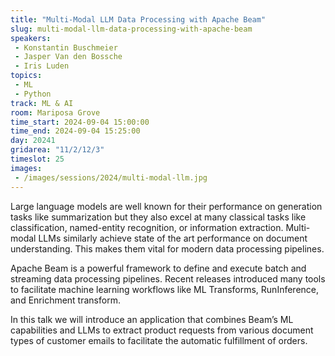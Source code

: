 ```yaml
---
title: "Multi-Modal LLM Data Processing with Apache Beam"
slug: multi-modal-llm-data-processing-with-apache-beam
speakers:
 - Konstantin Buschmeier
 - Jasper Van den Bossche
 - Iris Luden
topics:
 - ML
 - Python
track: ML & AI
room: Mariposa Grove
time_start: 2024-09-04 15:00:00
time_end: 2024-09-04 15:25:00
day: 20241
gridarea: "11/2/12/3"
timeslot: 25
images:
 - /images/sessions/2024/multi-modal-llm.jpg 
---
```


Large language models are well known for their performance on generation tasks like summarization but they also excel at many classical tasks like classification, named-entity recognition, or information extraction. Multi-modal LLMs similarly achieve state of the art performance on document understanding. This makes them vital for modern data processing pipelines.

Apache Beam is a powerful framework to define and execute batch and streaming data processing pipelines. Recent releases introduced many tools to facilitate machine learning workflows like ML Transforms, RunInference, and Enrichment transform.

In this talk we will introduce an application that combines Beam’s ML capabilities and LLMs to extract product requests from various document types of customer emails to facilitate the automatic fulfillment of orders.